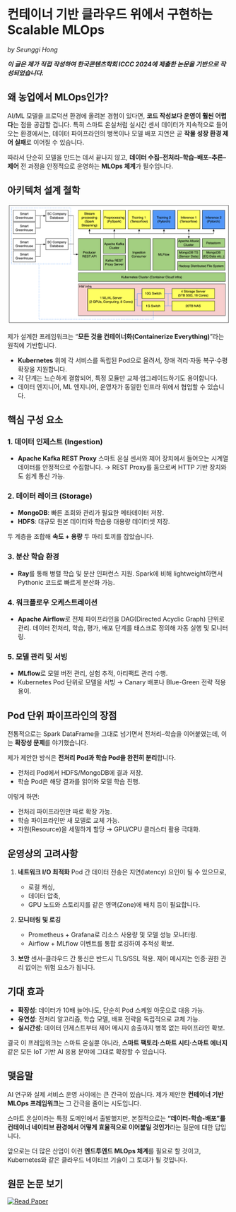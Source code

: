 # 컨테이너 기반 클라우드 위에서 구현하는 Scalable MLOps

_by Seunggi Hong_

**_이 글은 제가 직접 작성하여 한국콘텐츠학회 ICCC 2024에 제출한 논문을 기반으로 작성되었습니다._**

## 왜 농업에서 MLOps인가?

AI/ML 모델을 프로덕션 환경에 올려본 경험이 있다면, **코드 작성보다 운영이 훨씬 어렵다**는 점을 공감할 겁니다. 특히 스마트 온실처럼 실시간 센서 데이터가 지속적으로 들어오는 환경에서는, 데이터 파이프라인의 병목이나 모델 배포 지연은 곧 **작물 성장 환경 제어 실패**로 이어질 수 있습니다.

따라서 단순히 모델을 만드는 데서 끝나지 않고, **데이터 수집–전처리–학습–배포–추론–제어** 전 과정을 안정적으로 운영하는 **MLOps 체계**가 필수입니다.

## 아키텍처 설계 철학

<p align="center">
  <img src="../../assets/iccc_flow.png" alt="ICCC Flow Diagram" width="600"/>
</p>

제가 설계한 프레임워크는 “**모든 것을 컨테이너화(Containerize Everything)**”라는 원칙에 기반합니다.

- **Kubernetes** 위에 각 서비스를 독립된 Pod으로 올려서, 장애 격리·자동 복구·수평 확장을 지원합니다.
- 각 단계는 느슨하게 결합되어, 특정 모듈만 교체·업그레이드하기도 용이합니다.
- 데이터 엔지니어, ML 엔지니어, 운영자가 동일한 인프라 위에서 협업할 수 있습니다.

## 핵심 구성 요소

### 1. 데이터 인제스트 (Ingestion)

- **Apache Kafka REST Proxy**
  스마트 온실 센서와 제어 장치에서 들어오는 시계열 데이터를 안정적으로 수집합니다.
  → REST Proxy를 둠으로써 HTTP 기반 장치와도 쉽게 통신 가능.

### 2. 데이터 레이크 (Storage)

- **MongoDB**: 빠른 조회와 관리가 필요한 메타데이터 저장.
- **HDFS**: 대규모 원본 데이터와 학습용 대용량 데이터셋 저장.

두 계층을 조합해 **속도 + 용량** 두 마리 토끼를 잡았습니다.

### 3. 분산 학습 환경

- **Ray**를 통해 병렬 학습 및 분산 인퍼런스 지원.
  Spark에 비해 lightweight하면서 Pythonic 코드로 빠르게 분산화 가능.

### 4. 워크플로우 오케스트레이션

- **Apache Airflow**로 전체 파이프라인을 DAG(Directed Acyclic Graph) 단위로 관리.
  데이터 전처리, 학습, 평가, 배포 단계를 태스크로 정의해 자동 실행 및 모니터링.

### 5. 모델 관리 및 서빙

- **MLflow**로 모델 버전 관리, 실험 추적, 아티팩트 관리 수행.
- Kubernetes Pod 단위로 모델을 서빙 → Canary 배포나 Blue-Green 전략 적용 용이.

## Pod 단위 파이프라인의 장점

전통적으로는 Spark DataFrame을 그대로 넘기면서 전처리–학습을 이어붙였는데, 이는 **확장성 문제**를 야기했습니다.

제가 제안한 방식은 **전처리 Pod과 학습 Pod을 완전히 분리**합니다.

- 전처리 Pod에서 HDFS/MongoDB에 결과 저장.
- 학습 Pod은 해당 결과를 읽어와 모델 학습 진행.

이렇게 하면:

- 전처리 파이프라인만 따로 확장 가능.
- 학습 파이프라인만 새 모델로 교체 가능.
- 자원(Resource)을 세밀하게 할당 → GPU/CPU 클러스터 활용 극대화.

## 운영상의 고려사항

1. **네트워크 I/O 최적화**
   Pod 간 데이터 전송은 지연(latency) 요인이 될 수 있으므로,

   - 로컬 캐싱,
   - 데이터 압축,
   - GPU 노드와 스토리지를 같은 영역(Zone)에 배치
     등이 필요합니다.

2. **모니터링 및 로깅**

   - Prometheus + Grafana로 리소스 사용량 및 모델 성능 모니터링.
   - Airflow + MLflow 이벤트를 통합 로깅하여 추적성 확보.

3. **보안**
   센서–클라우드 간 통신은 반드시 TLS/SSL 적용.
   제어 메시지는 인증·권한 관리 없이는 위험 요소가 됩니다.

## 기대 효과

- **확장성**: 데이터가 10배 늘어나도, 단순히 Pod 스케일 아웃으로 대응 가능.
- **유연성**: 전처리 알고리즘, 학습 모델, 배포 전략을 독립적으로 교체 가능.
- **실시간성**: 데이터 인제스트부터 제어 메시지 송출까지 병목 없는 파이프라인 확보.

결국 이 프레임워크는 스마트 온실뿐 아니라, **스마트 팩토리·스마트 시티·스마트 에너지** 같은 모든 IoT 기반 AI 응용 분야에 그대로 확장할 수 있습니다.

## 맺음말

AI 연구와 실제 서비스 운영 사이에는 큰 간극이 있습니다. 제가 제안한 **컨테이너 기반 MLOps 프레임워크**는 그 간극을 줄이는 시도입니다.

스마트 온실이라는 특정 도메인에서 출발했지만, 본질적으로는 **“데이터-학습-배포”를 컨테이너 네이티브 환경에서 어떻게 효율적으로 이어붙일 것인가**라는 질문에 대한 답입니다.

앞으로는 더 많은 산업이 이런 **엔드투엔드 MLOps 체계**를 필요로 할 것이고, Kubernetes와 같은 클라우드 네이티브 기술이 그 토대가 될 것입니다.

## 원문 논문 보기

[![Read Paper](https://img.shields.io/badge/Scalable%20MLOps%20Paper-Click%20Here-blue?style=for-the-badge&logo=readthedocs)](https://www.dbpia.co.kr/journal/articleDetail?nodeId=NODE12050136)
